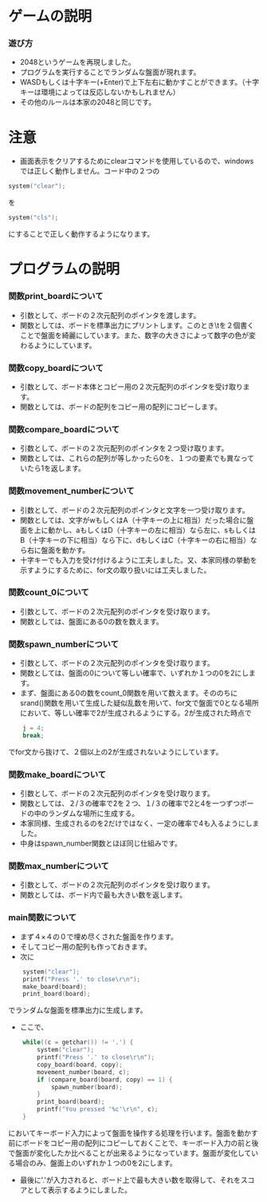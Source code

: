 # ゲームの説明
### 遊び方
- 2048というゲームを再現しました。
- プログラムを実行することでランダムな盤面が現れます。
- WASDもしくは十字キー(+Enter)で上下左右に動かすことができます。（十字キーは環境によっては反応しないかもしれません）
- その他のルールは本家の2048と同じです。

# 注意
- 画面表示をクリアするためにclearコマンドを使用しているので、windowsでは正しく動作しません。コード中の２つの
```c
system("clear");
```
を
```c
system("cls");
```
にすることで正しく動作するようになります。

# プログラムの説明

### 関数print_boardについて
- 引数として、ボードの２次元配列のポインタを渡します。
- 関数としては、ボードを標準出力にプリントします。このとき\tを２個書くことで盤面を綺麗にしています。また、数字の大きさによって数字の色が変わるようにしています。

### 関数copy_boardについて
- 引数として、ボード本体とコピー用の２次元配列のポインタを受け取ります。
- 関数としては、ボードの配列をコピー用の配列にコピーします。

### 関数compare_boardについて
- 引数として、ボードの２次元配列のポインタを２つ受け取ります。
- 関数としては、これらの配列が等しかったら0を、１つの要素でも異なっていたら1を返します。

### 関数movement_numberについて
- 引数として、ボードの２次元配列のポインタと文字を一つ受け取ります。
- 関数としては、文字がwもしくはA（十字キーの上に相当）だった場合に盤面を上に動かし、aもしくはD（十字キーの左に相当）なら左に、sもしくはB（十字キーの下に相当）なら下に、dもしくはC（十字キーの右に相当）なら右に盤面を動かす。
- 十字キーでも入力を受け付けるように工夫しました。又、本家同様の挙動を示すようにするために、for文の取り扱いには工夫しました。

### 関数count_0について
- 引数として、ボードの２次元配列のポインタを受け取ります。
- 関数としては、盤面にある0の数を数えます。

### 関数spawn_numberについて
- 引数として、ボードの２次元配列のポインタを受け取ります。
- 関数としては、盤面の0について等しい確率で、いずれか１つの0を2にします。
- まず、盤面にある0の数をcount_0関数を用いて数えます。そののちにsrand()関数を用いて生成した疑似乱数を用いて、for文で盤面で0となる場所において、等しい確率で2が生成されるようにする。2が生成された時点で
```c
    j = 4;
    break;
```
でfor文から抜けて、２個以上の2が生成されないようにしています。

### 関数make_boardについて
- 引数として、ボードの２次元配列のポインタを受け取ります。
- 関数としては、２/３の確率で2を２つ、１/３の確率で2と4を一つずつボードの中のランダムな場所に生成する。
- 本家同様、生成されるのを2だけではなく、一定の確率で4も入るようにしました。
- 中身はspawn_number関数とほぼ同じ仕組みです。

### 関数max_numberについて
- 引数として、ボードの２次元配列のポインタを受け取ります。
- 関数としては、ボード内で最も大きい数を返します。

### main関数について
- まず４×４の０で埋め尽くされた盤面を作ります。
- そしてコピー用の配列も作っておきます。
- 次に
```c
    system("clear");
    printf("Press '.' to close\r\n");
    make_board(board);
    print_board(board);
```
でランダムな盤面を標準出力に生成します。
- ここで、
```c
    while((c = getchar()) != '.') {
        system("clear");
        printf("Press '.' to close\r\n");
        copy_board(board, copy);
        movement_number(board, c);
        if (compare_board(board, copy) == 1) {
            spawn_number(board);
        }
        print_board(board);
        printf("You pressed '%c'\r\n", c);        
    }
```
においてキーボード入力によって盤面を操作する処理を行います。盤面を動かす前にボードをコピー用の配列にコピーしておくことで、キーボード入力の前と後で盤面が変化したか比べることが出来るようになっています。盤面が変化している場合のみ、盤面上のいずれか１つの0を2にします。
- 最後に'.'が入力されると、ボード上で最も大きい数を取得して、それをスコアとして表示するようにしました。
